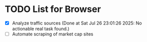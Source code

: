 # TODO List for Browser

- [x] Analyze traffic sources  (Done at Sat Jul 26 23:01:26 2025: No actionable real task found.)
- [ ] Automate scraping of market cap sites